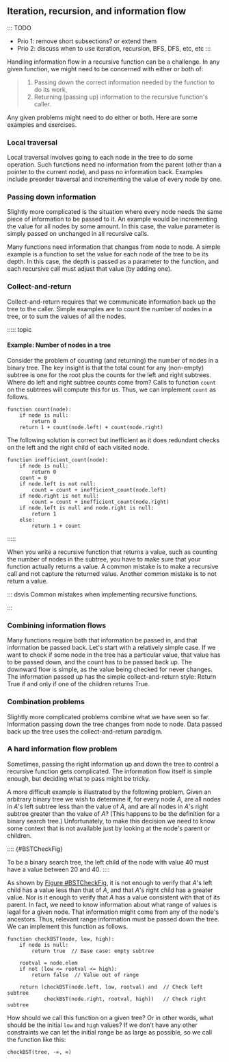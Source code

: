 
## Iteration, recursion, and information flow

::: TODO
- Prio 1: remove short subsections? or extend them
- Prio 2: discuss when to use iteration, recursion, BFS, DFS, etc, etc
:::

Handling information flow in a recursive function can be a challenge. In
any given function, we might need to be concerned with either or both
of:

> 1.  Passing down the correct information needed by the function to do
>     its work,
> 2.  Returning (passing up) information to the recursive function's
>     caller.

Any given problems might need to do either or both. Here are some
examples and exercises.

### Local traversal

Local traversal involves going to each node in the tree to do some
operation. Such functions need no information from the parent (other
than a pointer to the current node), and pass no information back.
Examples include preorder traversal and incrementing the value of every
node by one.

### Passing down information

Slightly more complicated is the situation where every node needs the
same piece of information to be passed to it. An example would be
incrementing the value for all nodes by some amount. In this case, the
value parameter is simply passed on unchanged in all recursive calls.

Many functions need information that changes from node to node. A simple
example is a function to set the value for each node of the tree to be
its depth. In this case, the depth is passed as a parameter to the
function, and each recursive call must adjust that value (by adding
one).

<!-- ### Binary Tree Set Depth Exercise -->

### Collect-and-return

Collect-and-return requires that we communicate information back up the
tree to the caller. Simple examples are to count the number of nodes in
a tree, or to sum the values of all the nodes.

::::: topic
#### Example: Number of nodes in a tree

Consider the problem of counting (and returning) the number of nodes in
a binary tree. The key insight is that the total count for any
(non-empty) subtree is one for the root plus the counts for the left and
right subtrees. Where do left and right subtree counts come from? Calls
to function `count` on the subtrees will compute this for us. Thus, we
can implement `count` as follows.

    function count(node):
        if node is null:
            return 0
        return 1 + count(node.left) + count(node.right)

The following solution is correct but inefficient as it does redundant
checks on the left and the right child of each visited node.

    function inefficient_count(node):
        if node is null:
            return 0
        count = 0
        if node.left is not null:
            count = count + inefficient_count(node.left)
        if node.right is not null:
            count = count + inefficient_count(node.right)
        if node.left is null and node.right is null:
            return 1
        else:
            return 1 + count

:::::

When you write a recursive function that returns a value, such as
counting the number of nodes in the subtree, you have to make sure that
your function actually returns a value. A common mistake is to make a
recursive call and not capture the returned value. Another common
mistake is to not return a value.

::: dsvis
Common mistakes when implementing recursive functions.

<inlineav id="BinaryTreeMistakesCON" src="Binary/BinaryTreeMistakesCON.js" name="Binary Tree Common Mistakes Slideshow" links="Binary/WriteTrav.css"/>
:::

<!-- ### Binary Tree Check Sum Exercise -->

<!-- ### Binary Tree Leaf Nodes Count Exercise -->

<!-- ### Binary Tree Sum Nodes Exercise -->


### Combining information flows

Many functions require both that information be passed in, and that
information be passed back. Let's start with a relatively simple case.
If we want to check if some node in the tree has a particular value,
that value has to be passed down, and the count has to be passed back
up. The downward flow is simple, as the value being checked for never
changes. The information passed up has the simple collect-and-return
style: Return True if and only if one of the children returns True.

<!-- ### Binary Tree Check Value Exercise -->

### Combination problems

Slightly more complicated problems combine what we have seen so far.
Information passing down the tree changes from node to node. Data passed
back up the tree uses the collect-and-return paradigm.

<!-- ### Binary Tree Height Exercise -->

<!-- ### Binary Tree Get Difference Exercise -->

<!-- ### Binary Tree Has Path Sum Exercise -->


### A hard information flow problem

Sometimes, passing the right information up and down the tree to control
a recursive function gets complicated. The information flow itself is
simple enough, but deciding what to pass might be tricky.

A more difficult example is illustrated by the following problem. Given
an arbitrary binary tree we wish to determine if, for every node $A$,
are all nodes in $A$'s left subtree less than the value of $A$, and are
all nodes in $A$'s right subtree greater than the value of $A$? (This
happens to be the definition for a binary search tree.) Unfortunately,
to make this decision we need to know some context that is not available
just by looking at the node's parent or children.

:::: {#BSTCheckFig}
<inlineav id="BSTCheckCON" src="Binary/BSTCheckCON.js" name="Binary/BSTCheckCON" links="Binary/BSTCheckCON.css" static/>

To be a binary search tree, the left child of the node with value 40
must have a value between 20 and 40.
::::

As shown by [Figure #BSTCheckFig](#BSTCheckFig),
it is not enough to verify that $A$'s left child has a value less than
that of $A$, and that $A$'s right child has a greater value. Nor is it
enough to verify that $A$ has a value consistent with that of its
parent. In fact, we need to know information about what range of values
is legal for a given node. That information might come from any of the
node's ancestors. Thus, relevant range information must be passed down
the tree. We can implement this function as follows.

    function checkBST(node, low, high):
        if node is null:
            return true  // Base case: empty subtree

        rootval = node.elem
        if not (low <= rootval <= high):
            return false  // Value out of range

        return (checkBST(node.left, low, rootval) and  // Check left subtree
                checkBST(node.right, rootval, high))   // Check right subtree

How should we call this function on a given tree?
Or in other words, what should be the initial `low` and `high` values?
If we don't have any other constraints we can let the initial range be
as large as possible, so we call the function like this:

    checkBST(tree, -∞, ∞)

